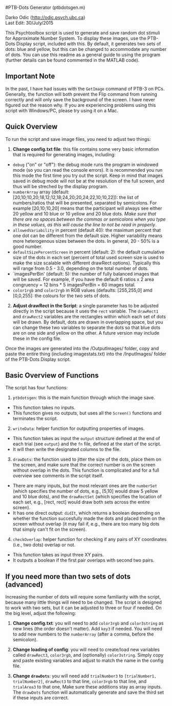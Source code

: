 #PTB-Dots Generator (ptbdotsgen.m)

Darko Odic (http://odic.psych.ubc.ca) <br />
Last Edit: 30/July/2015 <br />

This Psychtoolbox script is used to generate and save random dot stimuli for Approximate Number System. To display these images, use the PTB-Dots Display script, included with this. By default, it generates two sets of dots: blue and yellow, but this can be changed to accommodate any number of dots. You can use this readme as a general guide to using the program (further details can be found commented in the MATLAB code). 

## Important Note
In the past, I have had issues with the `GetImage` command of PTB-3 on PCs. Generally, the function will both prevent the Flip command from running correctly and will only save the background of the screen. I have never figured out the reason why. If you are experiencing problems using this script with Windows/PC, please try using it on a Mac. 

## Quick Overview
To run the script and save image files, you need to adjust two things:

1. **Change config.txt file**: this file contains some very basic information that is required for generating images, including:
  * `debug` ("on" or "off"): the debug mode runs the program in windowed mode (so you can read the console errors). It is recommended you run this mode the first time you try out the script. Keep in mind that images saved in debug mode will not be at the resolution of the full screen, and thus will be streched by the display program.
  * `numberArray` array (default: [20,10;10,20;18,12;12,18;24,20;20,24;22,10;10,22]): the list of numbers/ratios that will be presented, separated by semicolons. For example [20,10;10,20] means that the participant will always see either 20 yellow and 10 blue or 10 yellow and 20 blue dots. *Make sure that there are no spaces between the commas or semicolons when you type in these values, as this will cause the line to not be read in properly*. 
  * `allowedVariability` in percent (default 40): the maximum percent that one dot can be different from the default size. Higher variability means more heterogenous sizes between the dots. In general, 20 - 50% is a good number. 
  * `defaultSizePercentScreen` in percent (default: 2): the default cumulative size of the dots in each set (percent of total used screen size is used to make the size scalable with different drawRect options). Typically this will range from 0.5 - 3.0, depending on the total number of dots. 
  * `imagesPerBin' (default: 5): the number of fully balanced images that will be saved. For example, if you have the default 6 ratios x 2 area congruency = 12 bins * 5 imagesPerBin = 60 images total. 
  * `color1rgb` and `color2rgb` in RGB values (defaults: [255,255,0] amd [0,0,255]: the colours for the two sets of dots.
  
2. **Adjust drawRect in the Script**: a single parameter has to be adjusted directly in the script because it uses the `rect` variable. The `drawRect1` and `drawRect2` variables are the rectangles within which each set of dots will be drawn. By default, dots are drawn in overlapping space, but you can change these two variables to separate the dots so that blue dots are on one side and yellow on the other. A future version may include these in the config file.

Once the images are generated into the /OutputImages/ folder, copy and paste the entire thing (including imagestats.txt) into the /InputImages/ folder of the PTB-Dots Display script.

## Basic Overview of Functions
The script has four functions:

1. `ptbdotsgen`: this is the main function through which the image save.
  * This function takes no inputs.
  * This function gives no outputs, but uses all the `Screen()` functions and terminates the script. 

2. `writeData`: helper function for outputting properties of images.
  * This function takes as input the `output` structure defined at the end of each trial (see `output`) and the `fn` file, defined at the start of the script.
  * It will then write the designated columns to the file.

3. `drawDots`: the function used to jitter the size of the dots, place them on the screen, and make sure that the correct number is on the screen without overlap in the dots. This function is complicated and for a full overview see comments in the script itself.
  * There are many inputs, but the most relevant ones are the `numberSet` (which specifies the number of dots, e.g., [5,10] would draw 5 yellow and 10 blue dots), and the `drawRectSet` (which specifies the location of each set, e.g., [rect, rect] would draw both sets across the entire screen). 
  * It has one direct output: `didIt`, which returns a boolean depending on whether the function succesfully made the dots and placed them on the screen without overlap (it may fail if, e.g., there are too many big dots that simply can't fit on the screen). 
  
4. `checkOverlap`: helper function for checking if any pairs of XY coordinates (i.e., two dots) overlap or not. 
  * This function takes as input three XY pairs.
  * It outputs a boolean if the first pair overlaps with second two pairs. 

## If you need more than two sets of dots (advanced)
Increasing the number of dots will require some familiarity with the script, because many little things will need to be changed. The script is designed to work with two sets, but it can be adjusted to three or four if needed. On the big level, adjust the following:

1. **Change config.txt**: you will need to add `color3rgb` and `color3string` as new lines (the order doesn't matter). Add `key3` if needed. You will need to add new numbers to the `numberArray` (after a comma, before the semicolon). 

2. **Change loading of config**: you will need to create/load new variables called `drawRect3`, `color3rgb`, and (optionally) `color3string`. Simply copy and paste existing variables and adjust to match the name in the config file.

3. **Change `drawDots`**: you will need add `trialNumber3` to `[trialNumber1, trialNumber2]`, `drawRect3` to that line, `color3rgb` to that line, and `trialArea3` to that one, Make sure these additions stay as array inputs. The `drawDots` function will automatically generate and save the third set if these inputs are correct. 
